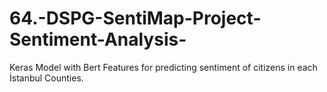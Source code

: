 # 64.-DSPG-SentiMap-Project-Sentiment-Analysis-
Keras Model with Bert Features for predicting sentiment of citizens in each İstanbul Counties.
